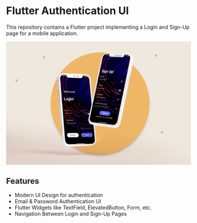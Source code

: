 <h1>Flutter Authentication UI</h1>

This repository contains a Flutter project implementing a Login and Sign-Up page for a mobile application.

<img src="https://github.com/Yasintha8/flutter_auth_app/blob/main/cover.png"/>

<h2>Features</h2>
<ul>
  <li>Modern UI Design for authentication</li>
  <li>Email & Password Authentication UI</li>
  <li>Flutter Widgets like TextField, ElevatedButton, Form, etc.</li>
  <li>Navigation Between Login and Sign-Up Pages</li>
</ul>







